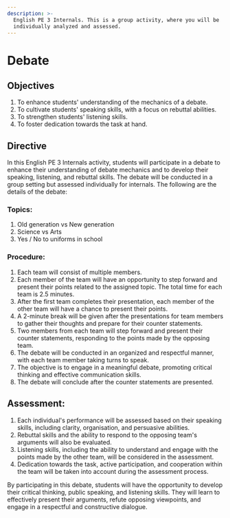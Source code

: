 ```yaml
---
description: >-
  English PE 3 Internals. This is a group activity, where you will be
  individually analyzed and assessed.
---
```


# Debate

## Objectives

1. To enhance students' understanding of the mechanics of a debate.
2. To cultivate students' speaking skills, with a focus on rebuttal abilities.
3. To strengthen students' listening skills.
4. To foster dedication towards the task at hand.

## Directive

In this English PE 3 Internals activity, students will participate in a debate to enhance their understanding of debate mechanics and to develop their speaking, listening, and rebuttal skills. The debate will be conducted in a group setting but assessed individually for internals. The following are the details of the debate:

### Topics:

1. Old generation vs New generation
2. Science vs Arts
3. Yes / No to uniforms in school

### Procedure:

1. Each team will consist of multiple members.
2. Each member of the team will have an opportunity to step forward and present their points related to the assigned topic. The total time for each team is 2.5 minutes.
3. After the first team completes their presentation, each member of the other team will have a chance to present their points.
4. A 2-minute break will be given after the presentations for team members to gather their thoughts and prepare for their counter statements.
5. Two members from each team will step forward and present their counter statements, responding to the points made by the opposing team.
6. The debate will be conducted in an organized and respectful manner, with each team member taking turns to speak.
7. The objective is to engage in a meaningful debate, promoting critical thinking and effective communication skills.
8. The debate will conclude after the counter statements are presented.

## Assessment:

1. Each individual's performance will be assessed based on their speaking skills, including clarity, organisation, and persuasive abilities.
2. Rebuttal skills and the ability to respond to the opposing team's arguments will also be evaluated.
3. Listening skills, including the ability to understand and engage with the points made by the other team, will be considered in the assessment.
4. Dedication towards the task, active participation, and cooperation within the team will be taken into account during the assessment process.

By participating in this debate, students will have the opportunity to develop their critical thinking, public speaking, and listening skills. They will learn to effectively present their arguments, refute opposing viewpoints, and engage in a respectful and constructive dialogue.
